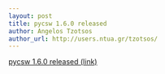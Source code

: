 ```yaml
---
layout: post
title: pycsw 1.6.0 released
author: Angelos Tzotsos
author_url: http://users.ntua.gr/tzotsos/
---
```


[pycsw 1.6.0 released (link)](/development/announce/1.6.0.html)

